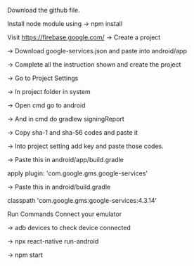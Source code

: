 Download the github file.

Install node module using 
-> npm install

Visit https://firebase.google.com/
-> Create a project

-> Download google-services.json and paste into android/app

-> Complete all the instruction shown and create the project 

-> Go to Project Settings

-> In project folder in system 

-> Open cmd go to android 

-> And in cmd do gradlew signingReport 

-> Copy sha-1 and sha-56 codes and paste it 

-> Into project setting add key and paste those codes.

-> Paste this in android/app/build.gradle

   apply plugin: 'com.google.gms.google-services'

-> Paste this in android/build.gradle

classpath 'com.google.gms:google-services:4.3.14'

Run Commands
Connect your emulator 

-> adb devices to check device connected

-> npx react-native run-android

-> npm start 
